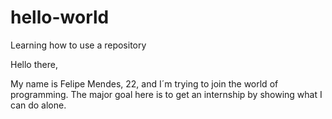 # hello-world
Learning how to use a repository

Hello there,

My name is Felipe Mendes, 22, and I´m trying to join the world of programming.
The major  goal here is to get an internship by showing what I can do alone.
